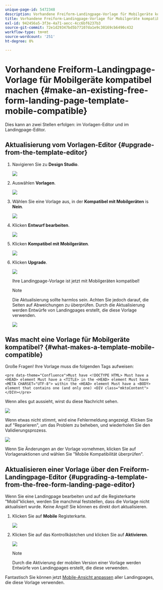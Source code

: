 ```yaml
---
unique-page-id: 5472348
description: Vorhandene Freiform-Landingpage-Vorlage für Mobilgeräte kompatibel machen - Marketo Docs - Produktdokumentation
title: Vorhandene Freiform-Landingpage-Vorlage für Mobilgeräte kompatibel machen
exl-id: 942456a5-3f3e-4a71-aecc-4cc6bf6237b3
source-git-commit: 72e1d29347bd5b77107da1e9c30169cb6490c432
workflow-type: tm+mt
source-wordcount: '251'
ht-degree: 0%

---
```


# Vorhandene Freiform-Landingpage-Vorlage für Mobilgeräte kompatibel machen {#make-an-existing-free-form-landing-page-template-mobile-compatible}

Dies kann an zwei Stellen erfolgen: im Vorlagen-Editor und im Landingpage-Editor.

## Aktualisierung vom Vorlagen-Editor {#upgrade-from-the-template-editor}

1. Navigieren Sie zu **Design Studio**.

   ![](assets/designstudio-1.png)

1. Auswählen **Vorlagen**.

   ![](assets/image2015-1-22-20-3a20-3a2.png)

1. Wählen Sie eine Vorlage aus, in der **Kompatibel mit Mobilgeräten** is **Nein**.

   ![](assets/image2015-1-22-20-3a22-3a24.png)

1. Klicken **Entwurf bearbeiten**.

   ![](assets/image2015-1-22-20-3a25-3a36.png)

1. Klicken **Kompatibel mit Mobilgeräten**.

   ![](assets/image2015-1-22-20-3a30-3a33.png)

1. Klicken **Upgrade**.

   ![](assets/image2015-1-22-20-3a32-3a45.png)

   Ihre Landingpage-Vorlage ist jetzt mit Mobilgeräten kompatibel!

   >[!NOTE]
   >
   >Die Aktualisierung sollte harmlos sein. Achten Sie jedoch darauf, die Seiten auf Abweichungen zu überprüfen. Durch die Aktualisierung werden Entwürfe von Landingpages erstellt, die diese Vorlage verwenden.

   ![](assets/image2015-1-22-20-3a36-3a43.png)

## Was macht eine Vorlage für Mobilgeräte kompatibel? {#what-makes-a-template-mobile-compatible}

Große Fragen! Ihre Vorlage muss die folgenden Tags aufweisen:

`<pre data-theme="Confluence">Must have <!DOCTYPE HTML> Must have a <HEAD> element Must have a <TITLE> in the <HEAD> element Must have <META CHARSET="UTF-8"> within the <HEAD> element Must have a <BODY> element that contains one (and only one) <DIV class="mktoContent"></DIV></pre>`

Wenn alles gut aussieht, wirst du diese Nachricht sehen.

![](assets/image2015-1-22-20-3a41-3a31.png)

Wenn etwas nicht stimmt, wird eine Fehlermeldung angezeigt. Klicken Sie auf &quot;Reparieren&quot;, um das Problem zu beheben, und wiederholen Sie den Validierungsprozess.

![](assets/image2015-1-22-20-3a43-3a20.png)

Wenn Sie Änderungen an der Vorlage vornehmen, klicken Sie auf Vorlagenaktionen und wählen Sie &quot;Mobile Kompatibilität überprüfen&quot;.

## Aktualisieren einer Vorlage über den Freiform-Landingpage-Editor {#upgrading-a-template-from-the-free-form-landing-page-editor}

Wenn Sie eine Landingpage bearbeiten und auf die Registerkarte &quot;Mobil&quot;klicken, werden Sie manchmal feststellen, dass die Vorlage nicht aktualisiert wurde. Keine Angst! Sie können es direkt dort aktualisieren.

1. Klicken Sie auf **Mobile** Registerkarte.

   ![](assets/image2015-1-22-20-3a48-3a19.png)

1. Klicken Sie auf das Kontrollkästchen und klicken Sie auf **Aktivieren**.

   ![](assets/image2015-1-22-20-3a49-3a34.png)

   >[!NOTE]
   >
   >Durch die Aktivierung der mobilen Version einer Vorlage werden Entwürfe von Landingpages erstellt, die diese verwenden.

Fantastisch Sie können jetzt [Mobile-Ansicht anpassen](/help/marketo/product-docs/demand-generation/landing-pages/free-form-landing-pages/customize-mobile-view-for-your-free-form-landing-page.md) aller Landingpages, die diese Vorlage verwenden.
